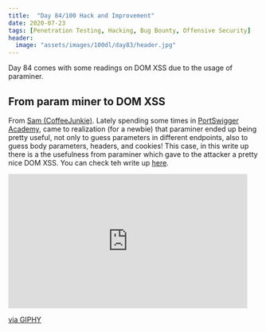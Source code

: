 ```yaml
---
title:  "Day 84/100 Hack and Improvement"
date: 2020-07-23
tags: [Penetration Testing, Hacking, Bug Bounty, Offensive Security]
header: 
  image: "assets/images/100dl/day83/header.jpg"
---
```

Day 84 comes with some readings on DOM XSS due to the usage of paraminer.

## From param miner to DOM XSS

From [Sam (CoffeeJunkie)](https://twitter.com/coffeejunkiee_). Lately spending some times in [PortSwigger Academy](https://portswigger.net/web-security), came to realization (for a newbie) that paraminer ended up being pretty useful, not only to guess parameters in different endpoints, also to guess body parameters, headers, and cookies! This case, in this write up there is a the usefulness from paraminer which gave to the attacker a pretty nice DOM XSS. You can check teh write up [here](https://medium.com/bugbountywriteup/the-1-000-worth-cookie-6cf48af08e08).

<iframe src="https://giphy.com/embed/M7JsnhSOlAETu" width="480" height="270" frameBorder="0" class="giphy-embed" allowFullScreen></iframe><p><a href="https://giphy.com/gifs/art-tech-installation-M7JsnhSOlAETu">via GIPHY</a></p>